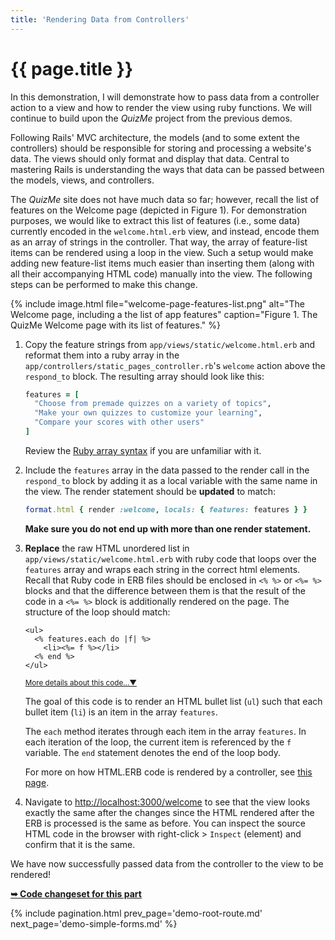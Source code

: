 ```yaml
---
title: 'Rendering Data from Controllers'
---
```


# {{ page.title }}

In this demonstration, I will demonstrate how to pass data from a controller action to a view and how to render the view using ruby functions. We will continue to build upon the _QuizMe_ project from the previous demos.

Following Rails' MVC architecture, the models (and to some extent the controllers) should be responsible for storing and processing a website's data. The views should only format and display that data. Central to mastering Rails is understanding the ways that data can be passed between the models, views, and controllers.

The _QuizMe_ site does not have much data so far; however, recall the list of features on the Welcome page (depicted in Figure 1). For demonstration purposes, we would like to extract this list of features (i.e., some data) currently encoded in the `welcome.html.erb` view, and instead, encode them as an array of strings in the controller. That way, the array of feature-list items can be rendered using a loop in the view. Such a setup would make adding new feature-list items much easier than inserting them (along with all their accompanying HTML code) manually into the view. The following steps can be performed to make this change.

{% include image.html file="welcome-page-features-list.png" alt="The Welcome page, including a the list of app features" caption="Figure 1. The QuizMe Welcome page with its list of features." %}

1. Copy the feature strings from `app/views/static/welcome.html.erb` and reformat them into a ruby array in the `app/controllers/static_pages_controller.rb`'s `welcome` action above the `respond_to` block. The resulting array should look like this:

    ```ruby
    features = [
      "Choose from premade quizzes on a variety of topics",
      "Make your own quizzes to customize your learning",
      "Compare your scores with other users"
    ]
    ```

    Review the [Ruby array syntax](https://ruby-doc.org/core-2.6.5/Array.html) if you are unfamiliar with it.

1. Include the `features` array in the data passed to the render call in the `respond_to` block by adding it as a local variable with the same name in the view. The render statement should be **updated** to match:

    ```ruby
    format.html { render :welcome, locals: { features: features } }
    ```

    **Make sure you do not end up with more than one render statement.**

1. **Replace** the raw HTML unordered list in `app/views/static/welcome.html.erb` with ruby code that loops over the `features` array and wraps each string in the correct html elements. Recall that Ruby code in ERB files should be enclosed in `<% %>` or `<%= %>` blocks and that the difference between them is that the result of the code in a `<%= %>` block is additionally rendered on the page. The structure of the loop should match:

    ```erb
    <ul>
      <% features.each do |f| %>
        <li><%= f %></li>
      <% end %>
    </ul>
    ```

    <span class="ml-2 text-nowrap"><small><a class="text-muted" data-toggle="collapse" href="#moreDetails0-3" role="button" aria-expanded="false" aria-controls="moreDetails0-3">More details about this code...▼</a></small></span>

    <div class="collapse" id="moreDetails0-3">
    <p class="text-muted mr-3 ml-3">
    The goal of this code is to render an HTML bullet list (<code>ul</code>) such that each bullet item (<code>li</code>) is an item in the array <code>features</code>.
    </p>
    <p class="text-muted mr-3 ml-3">
    The <code>each</code> method iterates through each item in the array <code>features</code>. In each iteration of the loop, the current item is referenced by the <code>f</code> variable. The <code>end</code> statement denotes the end of the loop body.
    </p>
    <p class="text-muted mr-3 ml-3">
    For more on how HTML.ERB code is rendered by a controller, see <a href="{{ site.baseurl }}/deets-erb/">this page</a>.
    </p>
    </div>

1. Navigate to <http://localhost:3000/welcome> to see that the view looks exactly the same after the changes since the HTML rendered after the ERB is processed is the same as before. You can inspect the source HTML code in the browser with right-click > `Inspect` (element) and confirm that it is the same.

We have now successfully passed data from the controller to the view to be rendered!

**[➥ Code changeset for this part](https://github.com/human-se/quiz-me-2020/commit/370ec758a1ce78ac62482591d8d5b42614bb4a3b)**

{% include pagination.html prev_page='demo-root-route.md' next_page='demo-simple-forms.md' %}
